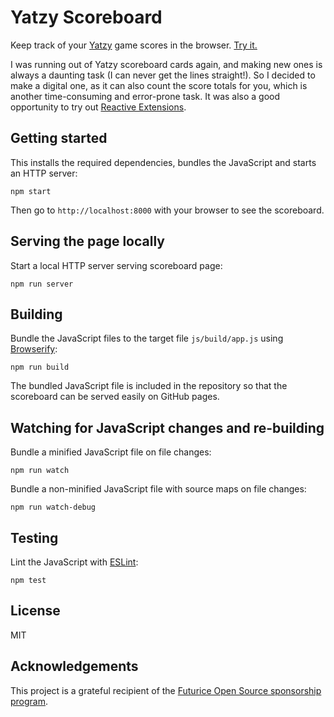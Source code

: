 # Yatzy Scoreboard

Keep track of your [Yatzy](http://en.wikipedia.org/wiki/Yatzy) game scores in the browser.
[Try it.](http://peruukki.github.io/YatzyScoreboard/)

I was running out of Yatzy scoreboard cards again, and making new ones is always a daunting task (I can never get the
lines straight!). So I decided to make a digital one, as it can also count the score totals for you, which is another
time-consuming and error-prone task. It was also a good opportunity to try out
[Reactive Extensions](https://github.com/Reactive-Extensions/RxJS).

## Getting started

This installs the required dependencies, bundles the JavaScript and starts an HTTP server:

```
npm start
```

Then go to `http://localhost:8000` with your browser to see the scoreboard.

## Serving the page locally

Start a local HTTP server serving scoreboard page:

```
npm run server
```

## Building

Bundle the JavaScript files to the target file `js/build/app.js` using [Browserify](http://browserify.org/):

```
npm run build
```

The bundled JavaScript file is included in the repository so that the scoreboard can be served easily on GitHub pages.

## Watching for JavaScript changes and re-building

Bundle a minified JavaScript file on file changes:

```
npm run watch
```

Bundle a non-minified JavaScript file with source maps on file changes:

```
npm run watch-debug
```

## Testing

Lint the JavaScript with [ESLint](http://eslint.org/):

```
npm test
```

## License

MIT

## Acknowledgements

This project is a grateful recipient of the
[Futurice Open Source sponsorship program](http://futurice.com/blog/sponsoring-free-time-open-source-activities?utm_source=github&utm_medium=spice).
